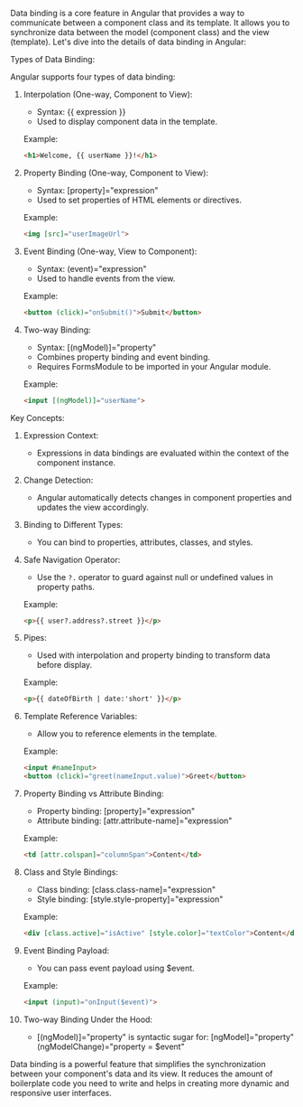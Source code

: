 Data binding is a core feature in Angular that provides a way to communicate between a component class and its template. It allows you to synchronize data between the model (component class) and the view (template). Let's dive into the details of data binding in Angular:

Types of Data Binding:

Angular supports four types of data binding:

1. Interpolation (One-way, Component to View):
   - Syntax: {{ expression }}
   - Used to display component data in the template.
   
   Example:
   ```html
   <h1>Welcome, {{ userName }}!</h1>
   ```

2. Property Binding (One-way, Component to View):
   - Syntax: [property]="expression"
   - Used to set properties of HTML elements or directives.
   
   Example:
   ```html
   <img [src]="userImageUrl">
   ```

3. Event Binding (One-way, View to Component):
   - Syntax: (event)="expression"
   - Used to handle events from the view.
   
   Example:
   ```html
   <button (click)="onSubmit()">Submit</button>
   ```

4. Two-way Binding:
   - Syntax: [(ngModel)]="property"
   - Combines property binding and event binding.
   - Requires FormsModule to be imported in your Angular module.
   
   Example:
   ```html
   <input [(ngModel)]="userName">
   ```

Key Concepts:

1. Expression Context:
   - Expressions in data bindings are evaluated within the context of the component instance.

2. Change Detection:
   - Angular automatically detects changes in component properties and updates the view accordingly.

3. Binding to Different Types:
   - You can bind to properties, attributes, classes, and styles.

4. Safe Navigation Operator:
   - Use the `?.` operator to guard against null or undefined values in property paths.
   
   Example:
   ```html
   <p>{{ user?.address?.street }}</p>
   ```

5. Pipes:
   - Used with interpolation and property binding to transform data before display.
   
   Example:
   ```html
   <p>{{ dateOfBirth | date:'short' }}</p>
   ```

6. Template Reference Variables:
   - Allow you to reference elements in the template.
   
   Example:
   ```html
   <input #nameInput>
   <button (click)="greet(nameInput.value)">Greet</button>
   ```

7. Property Binding vs Attribute Binding:
   - Property binding: [property]="expression"
   - Attribute binding: [attr.attribute-name]="expression"

   Example:
   ```html
   <td [attr.colspan]="columnSpan">Content</td>
   ```

8. Class and Style Bindings:
   - Class binding: [class.class-name]="expression"
   - Style binding: [style.style-property]="expression"

   Example:
   ```html
   <div [class.active]="isActive" [style.color]="textColor">Content</div>
   ```

9. Event Binding Payload:
   - You can pass event payload using $event.
   
   Example:
   ```html
   <input (input)="onInput($event)">
   ```

10. Two-way Binding Under the Hood:
    - [(ngModel)]="property" is syntactic sugar for:
      [ngModel]="property" (ngModelChange)="property = $event"


Data binding is a powerful feature that simplifies the synchronization between your component's data and its view. It reduces the amount of boilerplate code you need to write and helps in creating more dynamic and responsive user interfaces.
